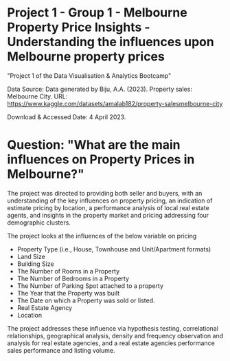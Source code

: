 # Project 1 - Group 1 - Melbourne Property Price Insights - Understanding the influences upon Melbourne property prices

"Project 1 of the Data Visualisation &amp; Analytics Bootcamp"

Data Source: Data generated by Biju, A.A. (2023). Property sales: Melbourne City.
URL: https://www.kaggle.com/datasets/amalab182/property-salesmelbourne-city

Download & Accessed Date: 4 April 2023.

# Question: "What are the main influences on Property Prices in Melbourne?"

The project was directed to providing both seller and buyers, with an understanding of the key influences on property pricing, an indication of estimate pricing by location, a performance analysis of local real estate agents, and insights in the property market and pricing addressing four demographic clusters.

The project looks at the influences of the below variable on pricing
- Property Type (i.e., House, Townhouse and Unit/Apartment formats)
- Land Size
- Building Size
- The Number of Rooms in a Property
- The Number of Bedrooms in a Property
- The Number of Parking Spot attached to a property
- The Year that the Property was built
- The Date on which a Property was sold or listed. 
- Real Estate Agency
- Location

The project addresses these influence via hypothesis testing, correlational relationships, geographical analysis, density and frequency observation and analysis for real estate agencies, and a real estate agencies performance sales performance and listing volume.
